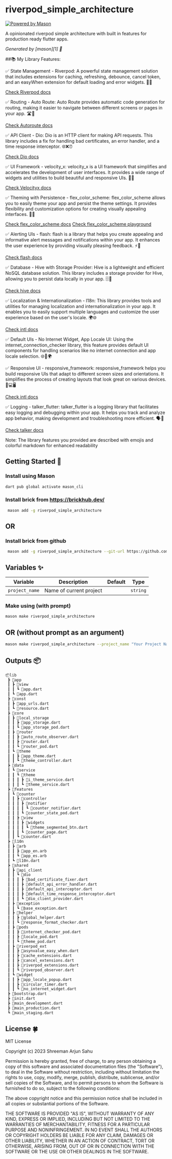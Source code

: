 # riverpod_simple_architecture

[![Powered by Mason](https://img.shields.io/endpoint?url=https%3A%2F%2Ftinyurl.com%2Fmason-badge)](https://github.com/felangel/mason)

A opinionated riverpod simple architecture with built in features for production ready flutter apps.

_Generated by [mason][1] 🧱_


##📚 My Library Features:

✅ State Management - Riverpod: A powerful state management solution that includes extensions for caching, refreshing, debounce, cancel token, and an easyWhen extension for default loading and error widgets. 🔄🔀

[Check Riverpod docs](https://docs-v2.riverpod.dev/) 

✅ Routing - Auto Route: Auto Route provides automatic code generation for routing, making it easier to navigate between different screens or pages in your app. 🛣️🔄

[Check Autoroute docs](https://pub.dev/packages/auto_route#introduction) 

✅ API Client - Dio: Dio is an HTTP client for making API requests. This library includes a fix for handling bad certificates, an error handler, and a time response interceptor. 🌐❌⏰

[Check Dio docs](https://pub.dev/packages/dio) 

✅ UI Framework - velocity_x: velocity_x is a UI framework that simplifies and accelerates the development of user interfaces. It provides a wide range of widgets and utilities to build beautiful and responsive UIs. 💨🎨

[Check Velocityx docs](https://velocityx.dev/docs/install/) 

✅ Theming with Persistence - flex_color_scheme: flex_color_scheme allows you to easily theme your app and persist the theme settings. It provides flexibility and customization options for creating visually appealing interfaces. 🎨💾

[Check flex_color_scheme docs](https://docs.flexcolorscheme.com/) 
[Check flex_color_scheme playground](https://rydmike.com/flexcolorscheme/themesplayground-v7-1) 

✅ Alerting UIs - flash: flash is a library that helps you create appealing and informative alert messages and notifications within your app. It enhances the user experience by providing visually pleasing feedback. ⚡📢

[Check flash docs](https://pub.dev/packages/flash) 

✅ Database - Hive with Storage Provider: Hive is a lightweight and efficient NoSQL database solution. This library includes a storage provider for Hive, allowing you to persist data locally in your app. 🗄️💾

[Check hive docs](https://docs.hivedb.dev/) 

✅ Localization & Internationalization - l18n: This library provides tools and utilities for managing localization and internationalization in your app. It enables you to easily support multiple languages and customize the user experience based on the user's locale. 🌍🌐

[Check intl docs](https://pub.dev/packages/intl) 


✅ Default UIs - No Internet Widget, App Locale UI: Using the internet_connection_checker library, this feature provides default UI components for handling scenarios like no internet connection and app locale selection. 🌐🚫🌍

✅ Responsive UI - responsive_framework: responsive_framework helps you build responsive UIs that adapt to different screen sizes and orientations. It simplifies the process of creating layouts that look great on various devices. 📱💻🖥️

[Check intl docs](https://pub.dev/packages/responsive_framework) 

✅ Logging - talker_flutter: talker_flutter is a logging library that facilitates easy logging and debugging within your app. It helps you track and analyze app behavior, making development and troubleshooting more efficient. 🗣️🐛

[Check talker docs](https://pub.dev/packages/talker) 

Note: The library features you provided are described with emojis and colorful markdown for enhanced readability


## Getting Started 🚀

### Install using Mason

```sh
dart pub global activate mason_cli

```
### Install brick from https://brickhub.dev/
```sh
 mason add -g riverpod_simple_architecture 

```
## OR 

### Install brick from github
```sh
 mason add -g riverpod_simple_architecture --git-url https://github.com/Shreemanarjun/river_bricks --git-path bricks/riverpod_simple_architecture

```

## Variables ✨

| Variable         | Description                           | Default        | Type      |
| ---------------- | ------------------------------------- | -------------- | --------- |
| `project_name`   | Name of current project               |  | `string`  |



### Make using (with prompt)

```sh
mason make riverpod_simple_architecture

```
## OR (without prompt as an argument)

```sh
mason make riverpod_simple_architecture --project_name "Your Project Name"

```
## Outputs 📦

```txt
📦lib
 ┣ 📂app
 ┃ ┣ 📂view
 ┃ ┃ ┗ 📜app.dart
 ┃ ┗ 📜app.dart
 ┣ 📂const
 ┃ ┣ 📜app_urls.dart
 ┃ ┗ 📜resource.dart
 ┣ 📂core
 ┃ ┣ 📂local_storage
 ┃ ┃ ┣ 📜app_storage.dart
 ┃ ┃ ┗ 📜app_storage_pod.dart
 ┃ ┣ 📂router
 ┃ ┃ ┣ 📜auto_route_observer.dart
 ┃ ┃ ┣ 📜router.dart
 ┃ ┃ ┗ 📜router_pod.dart
 ┃ ┗ 📂theme
 ┃ ┃ ┣ 📜app_theme.dart
 ┃ ┃ ┗ 📜theme_controller.dart
 ┣ 📂data
 ┃ ┗ 📂service
 ┃ ┃ ┗ 📂theme
 ┃ ┃ ┃ ┣ 📜i_theme_service.dart
 ┃ ┃ ┃ ┗ 📜theme_service.dart
 ┣ 📂features
 ┃ ┗ 📂counter
 ┃ ┃ ┣ 📂controller
 ┃ ┃ ┃ ┣ 📂notifier
 ┃ ┃ ┃ ┃ ┗ 📜counter_notifier.dart
 ┃ ┃ ┃ ┗ 📜counter_state_pod.dart
 ┃ ┃ ┣ 📂view
 ┃ ┃ ┃ ┣ 📂widgets
 ┃ ┃ ┃ ┃ ┗ 📜theme_segmented_btn.dart
 ┃ ┃ ┃ ┗ 📜counter_page.dart
 ┃ ┃ ┗ 📜counter.dart
 ┣ 📂l10n
 ┃ ┣ 📂arb
 ┃ ┃ ┣ 📜app_en.arb
 ┃ ┃ ┗ 📜app_es.arb
 ┃ ┗ 📜l10n.dart
 ┣ 📂shared
 ┃ ┣ 📂api_client
 ┃ ┃ ┗ 📂dio
 ┃ ┃ ┃ ┣ 📜bad_certificate_fixer.dart
 ┃ ┃ ┃ ┣ 📜default_api_error_handler.dart
 ┃ ┃ ┃ ┣ 📜default_api_interceptor.dart
 ┃ ┃ ┃ ┣ 📜default_time_response_interceptor.dart
 ┃ ┃ ┃ ┗ 📜dio_client_provider.dart
 ┃ ┣ 📂exception
 ┃ ┃ ┗ 📜base_exception.dart
 ┃ ┣ 📂helper
 ┃ ┃ ┣ 📜global_helper.dart
 ┃ ┃ ┗ 📜response_format_checker.dart
 ┃ ┣ 📂pods
 ┃ ┃ ┣ 📜internet_checker_pod.dart
 ┃ ┃ ┣ 📜locale_pod.dart
 ┃ ┃ ┗ 📜theme_pod.dart
 ┃ ┣ 📂riverpod_ext
 ┃ ┃ ┣ 📜asynvalue_easy_when.dart
 ┃ ┃ ┣ 📜cache_extensions.dart
 ┃ ┃ ┣ 📜cancel_extensions.dart
 ┃ ┃ ┣ 📜riverpod_extensions.dart
 ┃ ┃ ┗ 📜riverpod_observer.dart
 ┃ ┗ 📂widget
 ┃ ┃ ┣ 📜app_locale_popup.dart
 ┃ ┃ ┣ 📜circular_timer.dart
 ┃ ┃ ┗ 📜no_internet_widget.dart
 ┣ 📜bootstrap.dart
 ┣ 📜init.dart
 ┣ 📜main_development.dart
 ┣ 📜main_production.dart
 ┗ 📜main_staging.dart
```

 ## License 🍀
 MIT License

Copyright (c) 2023 Shreeman Arjun Sahu

Permission is hereby granted, free of charge, to any person obtaining a copy
of this software and associated documentation files (the "Software"), to deal
in the Software without restriction, including without limitation the rights
to use, copy, modify, merge, publish, distribute, sublicense, and/or sell
copies of the Software, and to permit persons to whom the Software is
furnished to do so, subject to the following conditions:

The above copyright notice and this permission notice shall be included in all
copies or substantial portions of the Software.

THE SOFTWARE IS PROVIDED "AS IS", WITHOUT WARRANTY OF ANY KIND, EXPRESS OR
IMPLIED, INCLUDING BUT NOT LIMITED TO THE WARRANTIES OF MERCHANTABILITY,
FITNESS FOR A PARTICULAR PURPOSE AND NONINFRINGEMENT. IN NO EVENT SHALL THE
AUTHORS OR COPYRIGHT HOLDERS BE LIABLE FOR ANY CLAIM, DAMAGES OR OTHER
LIABILITY, WHETHER IN AN ACTION OF CONTRACT, TORT OR OTHERWISE, ARISING FROM,
OUT OF OR IN CONNECTION WITH THE SOFTWARE OR THE USE OR OTHER DEALINGS IN THE
SOFTWARE.



